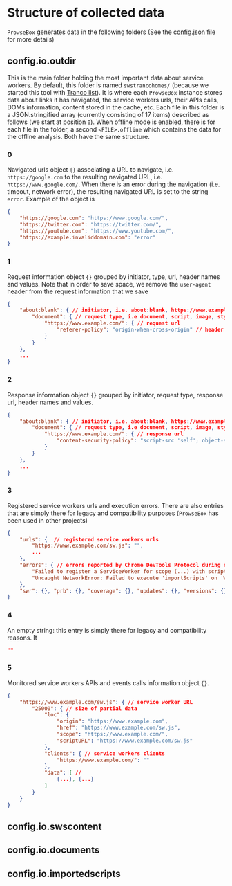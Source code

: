 # Structure of collected data
`ProwseBox` generates data in the following folders (See the [config.json](CONFIG.md) file for more details)

## config.io.outdir
This is the main folder holding the most important data about service workers. By default, this folder is named `swstrancohomes/` (because we started this tool with [Tranco list](https://tranco-list.eu/)). It is where each `ProwseBox` instance stores data about links it has navigated, the service workers urls, their APIs calls, DOMs information, content stored in the cache, etc. Each file in this folder is a JSON.stringified array (currently consisting of 17 items) described as follows (we start at position `0`). When offline mode is enabled, there is for each file in the folder, a second `<FILE>.offline` which contains the data for the offline analysis. Both have the same structure. 
### 0
Navigated urls object `{}` associating a URL to navigate, i.e. `https://google.com` to the resulting navigated URL, i.e. `https://www.google.com/`. When there is an error during the navigation (i.e. timeout, network error), the resulting navigated URL is set to the string `error`. Example of the object is 
```json
{ 
    "https://google.com": "https://www.google.com/", 
    "https://twitter.com": "https://twitter.com/",
    "https://youtube.com": "https://www.youtube.com/",
    "https://example.invaliddomain.com": "error" 
}
```
### 1
Request information object `{}` grouped by initiator, type, url, header names and values. Note that in order to save space, we remove the `user-agent` header from the request information that we save
```json
{
    "about:blank": { // initiator, i.e. about:blank, https://www.example.com/, 
        "document": { // request type, i.e document, script, image, stylesheet, etc.
            "https://www.example.com/": { // request url
                "referer-policy": "origin-when-cross-origin" // header name associated to value
            }
        }
    },
    ...
}
```

### 2 
Response information object `{}` grouped by initiator, request type, response url, header names and values. 
```json
{
    "about:blank": { // initiator, i.e. about:blank, https://www.example.com/, 
        "document": { // request type, i.e document, script, image, stylesheet, etc.
            "https://www.example.com/": { // response url
                "content-security-policy": "script-src 'self'; object-src 'none'; default-src 'none'; frame-ancestors 'self'" // header name associated to value
            }
        }
    },
    ...
}
```

### 3
Registered service workers urls and execution errors. There are also entries that are simply there for legacy and compatibility purposes (`ProwseBox` has been used in other projects)
```json
{
    "urls": {  // registered service workers urls
        "https://www.example.com/sw.js": "",
        ...
    }, 
    "errors": { // errors reported by Chrome DevTools Protocol during service workers execution. We report here common errors
        "Failed to register a ServiceWorker for scope (...) with script (...)": "", 
        "Uncaught NetworkError: Failed to execute 'importScripts' on 'WorkerGlobalScope': The script at ... failed to load.": "", 
    },
    "swr": {}, "prb": {}, "coverage": {}, "updates": {}, "versions": {} // legacy and compatibility entries
}
```

### 4
An empty string: this entry is simply there for legacy and compatibility reasons. It 
```json
""
```

### 5
Monitored service workers APIs and events calls information object `{}`.
```json
{
    "https://www.example.com/sw.js": { // service worker URL
        "25000": { // size of partial data
            "loc": {
                "origin": "https://www.example.com",
                "href": "https://www.example.com/sw.js",
                "scope": "https://www.example.com/",
                "scriptURL": "https://www.example.com/sw.js"
            },
            "clients": { // service workers clients
                "https://www.example.com/": ""
            },
            "data": [ // 
                {...}, {...}
            ]
        }
    }
}
```





## config.io.swscontent

## config.io.documents

## config.io.importedscripts
